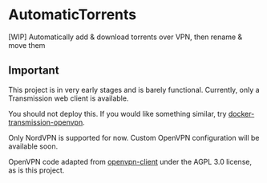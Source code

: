 # AutomaticTorrents
[WIP] Automatically add &amp; download torrents over VPN, then rename &amp; move them

## Important
This project is in very early stages and is barely functional. Currently, only a Transmission web client is available.

You should not deploy this. If you would like something similar, try [docker-transmission-openvpn](https://github.com/haugene/docker-transmission-openvpn).

Only NordVPN is supported for now. Custom OpenVPN configuration will be available soon.

OpenVPN code adapted from [openvpn-client](https://github.com/dperson/openvpn-client) under the AGPL 3.0 license, as is this project.